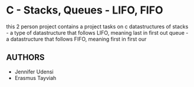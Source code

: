 # C - Stacks, Queues - LIFO, FIFO

this 2 person project contains a project tasks on c datastructures of
stacks - a type of datastructure that follows LIFO, meaning last in first out
queue - a datastructure that follows FIFO, meaning first in first our
## AUTHORS 
* Jennifer Udensi 
* Erasmus Tayviah
